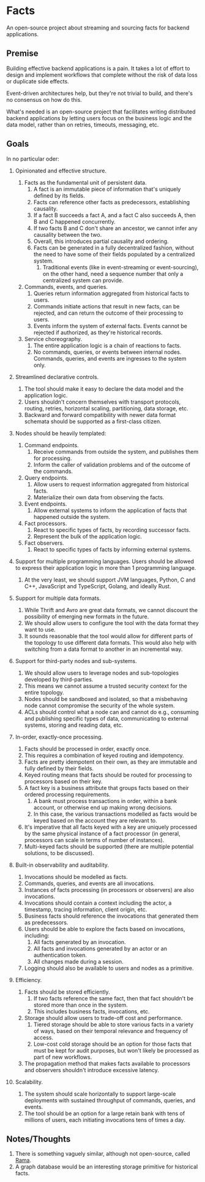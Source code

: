 # Facts

An open-source project about streaming and sourcing facts for backend applications.

## Premise

Building effective backend applications is a pain. It takes a lot of effort to design and implement workflows that complete without the risk of data loss or duplicate side effects.

Event-driven architectures help, but they're not trivial to build, and there's no consensus on how do this.

What's needed is an open-source project that facilitates writing distributed backend applications by letting users focus on the business logic and the data model, rather than on retries, timeouts, messaging, etc.

## Goals

In no particular oder:

1. Opinionated and effective structure.
    1. Facts as the fundamental unit of persistent data.
        1. A fact is an immutable piece of information that's uniquely defined by its fields.
        2. Facts can reference other facts as predecessors, establishing causality.
        3. If a fact B succeeds a fact A, and a fact C also succeeds A, then B and C happened concurrently.
        4. If two facts B and C don't share an ancestor, we cannot infer any causality between the two.
        5. Overall, this introduces partial causality and ordering.
        6. Facts can be generated in a fully decentralized fashion, without the need to have some of their fields populated by a centralized system.
            1. Traditional events (like in event-streaming or event-sourcing), on the other hand, need a sequence number that only a centralized system can provide.
    2. Commands, events, and queries.
        1. Queries return information aggregated from historical facts to users.
        2. Commands initiate actions that result in new facts, can be rejected, and can return the outcome of their processing to users.
        3. Events inform the system of external facts. Events cannot be rejected if authorized, as they're historical records.
    3. Service choreography.
        1. The entire application logic is a chain of reactions to facts.
        2. No commands, queries, or events between internal nodes. Commands, queries, and events are ingresses to the system only.

2. Streamlined declarative controls.
    1. The tool should make it easy to declare the data model and the application logic.
    2. Users shouldn't concern themselves with transport protocols, routing, retries, horizontal scaling, partitioning, data storage, etc.
    3. Backward and forward compatibility with newer data format schemata should be supported as a first-class citizen.

3. Nodes should be heavily templated:
    1. Command endpoints.
        1. Receive commands from outside the system, and publishes them for processing.
        2. Inform the caller of validation problems and of the outcome of the commands.
    2. Query endpoints.
        1. Allow users to request information aggregated from historical facts.
        2. Materialize their own data from observing the facts.
    3. Event endpoints.
        1. Allow external systems to inform the application of facts that happened outside the system.
    4. Fact processors.
        1. React to specific types of facts, by recording successor facts.
        2. Represent the bulk of the application logic.
    5. Fact observers.
        1. React to specific types of facts by informing external systems.

4. Support for multiple programming languages. Users should be allowed to express their application logic in more than 1 programming language.
    1. At the very least, we should support JVM languages, Python, C and C++, JavaScript and TypeScript, Golang, and ideally Rust.

5. Support for multiple data formats.
    1. While Thrift and Avro are great data formats, we cannot discount the possibility of emerging new formats in the future.
    2. We should allow users to configure the tool with the data format they want to use.
    3. It sounds reasonable that the tool would allow for different parts of the topology to use different data formats. This would also help with switching from a data format to another in an incremental way.

6. Support for third-party nodes and sub-systems.
    1. We should allow users to leverage nodes and sub-topologies developed by third-parties.
    2. This means we cannot assume a trusted security context for the entire topology.
    3. Nodes should be sandboxed and isolated, so that a misbehaving node cannot compromise the security of the whole system.
    4. ACLs should control what a node can and cannot do e.g., consuming and publishing specific types of data, communicating to external systems, storing and reading data, etc.

7. In-order, exactly-once processing.
    1. Facts should be processed in order, exactly once.
    2. This requires a combination of keyed routing and idempotency.
    3. Facts are pretty idempotent on their own, as they are immutable and fully defined by their fields.
    4. Keyed routing means that facts should be routed for processing to processors based on their key.
    5. A fact key is a business attribute that groups facts based on their ordered processing requirements.
        1. A bank must process transactions in order, within a bank account, or otherwise end up making wrong decisions.
        2. In this case, the various transactions modelled as facts would be keyed based on the account they are relevant to.
    6. It's imperative that all facts keyed with a key are uniquely processed by the same physical instance of a fact processor (in general, processors can scale in terms of number of instances).
    7. Multi-keyed facts should be supported (there are multiple potential solutions, to be discussed).

8. Built-in observability and auditability.
    1. Invocations should be modelled as facts.
    2. Commands, queries, and events are all invocations.
    3. Instances of facts processing (in processors or observers) are also invocations.
    4. Invocations should contain a context including the actor, a timestamp, tracing information, client origin, etc.
    5. Business facts should reference the invocations that generated them as predecessors.
    6. Users should be able to explore the facts based on invocations, including:
        1. All facts generated by an invocation.
        2. All facts and invocations generated by an actor or an authentication token.
        3. All changes made during a session.
    7. Logging should also be available to users and nodes as a primitive.

9. Efficiency.
    1. Facts should be stored efficiently.
        1. If two facts reference the same fact, then that fact shouldn't be stored more than once in the system.
        2. This includes business facts, invocations, etc.
    2. Storage should allow users to trade-off cost and performance.
        1. Tiered storage should be able to store various facts in a variety of ways, based on their temporal relevance and frequency of access.
        2. Low-cost cold storage should be an option for those facts that must be kept for audit purposes, but won't likely be processed as part of new workflows.
    3. The propagation method that makes facts available to processors and observers shouldn't introduce excessive latency.

10. Scalability.
    1. The system should scale horizontally to support large-scale deployments with sustained throughput of commands, queries, and events.
    2. The tool should be an option for a large retain bank with tens of millions of users, each initiating invocations tens of times a day.

## Notes/Thoughts

1. There is something vaguely similar, although not open-source, called [Rama](https://redplanetlabs.com/).
2. A graph database would be an interesting storage primitive for historical facts.